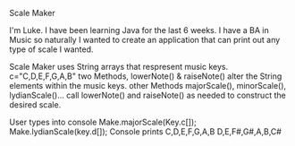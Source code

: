 Scale Maker

 I'm Luke. I have been learning Java for the last 6 weeks. I have a BA in Music so naturally I wanted to create an application that can print out any type of scale I wanted. 
 
 Scale Maker uses 
 String arrays that respresent music keys. c="C,D,E,F,G,A,B"
 two Methods, lowerNote() & raiseNote() alter the String elements within the music keys.
 other Methods majorScale(), minorScale(), lydianScale()... call lowerNote() and raiseNote() as needed to construct the desired scale.
 
 User types into console
 Make.majorScale(Key.c[]);
 Make.lydianScale(key.d[]);
 Console prints
 C,D,E,F,G,A,B
 D,E,F#,G#,A,B,C#
